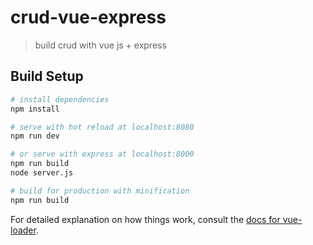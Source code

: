 # crud-vue-express

> build crud with vue js + express

## Build Setup

```bash
# install dependencies
npm install

# serve with hot reload at localhost:8080
npm run dev

# or serve with express at localhost:8000
npm run build
node server.js

# build for production with minification
npm run build
```

For detailed explanation on how things work, consult the [docs for vue-loader](http://vuejs.github.io/vue-loader).
